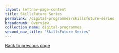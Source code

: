 ```yaml
---
layout: leftnav-page-content
title: SkillsFuture Series
permalink: /digital-programmes/skillsfuture-series
breadcrumb: Overview
collection_name: digital-programmes
second_nav_title: "SkillsFuture Series"
---
```

<a href="#" onclick="history.go(-1)">Back to previous page</a>
